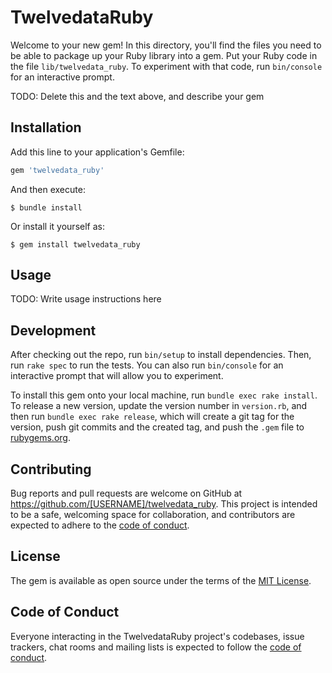 # TwelvedataRuby

Welcome to your new gem! In this directory, you'll find the files you need to be able to package up your Ruby library into a gem. Put your Ruby code in the file `lib/twelvedata_ruby`. To experiment with that code, run `bin/console` for an interactive prompt.

TODO: Delete this and the text above, and describe your gem

## Installation

Add this line to your application's Gemfile:

```ruby
gem 'twelvedata_ruby'
```

And then execute:

    $ bundle install

Or install it yourself as:

    $ gem install twelvedata_ruby

## Usage

TODO: Write usage instructions here

## Development

After checking out the repo, run `bin/setup` to install dependencies. Then, run `rake spec` to run the tests. You can also run `bin/console` for an interactive prompt that will allow you to experiment.

To install this gem onto your local machine, run `bundle exec rake install`. To release a new version, update the version number in `version.rb`, and then run `bundle exec rake release`, which will create a git tag for the version, push git commits and the created tag, and push the `.gem` file to [rubygems.org](https://rubygems.org).

## Contributing

Bug reports and pull requests are welcome on GitHub at https://github.com/[USERNAME]/twelvedata_ruby. This project is intended to be a safe, welcoming space for collaboration, and contributors are expected to adhere to the [code of conduct](https://github.com/[USERNAME]/twelvedata_ruby/blob/master/CODE_OF_CONDUCT.md).

## License

The gem is available as open source under the terms of the [MIT License](https://opensource.org/licenses/MIT).

## Code of Conduct

Everyone interacting in the TwelvedataRuby project's codebases, issue trackers, chat rooms and mailing lists is expected to follow the [code of conduct](https://github.com/[USERNAME]/twelvedata_ruby/blob/master/CODE_OF_CONDUCT.md).

